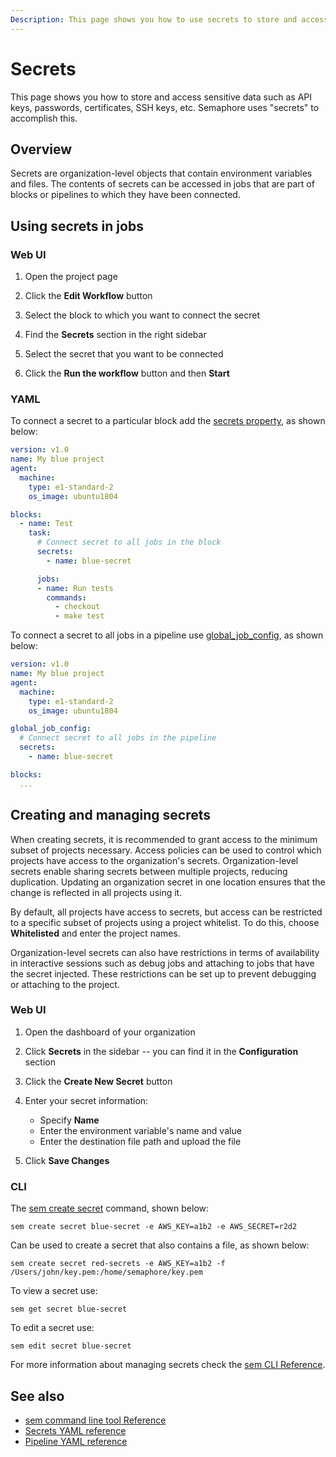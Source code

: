 ```yaml
---
Description: This page shows you how to use secrets to store and access sensitive data such as API keys, passwords, certificates, SSH keys, or other sensitive data.
---
```


# Secrets

This page shows you how to store and access sensitive data such as API keys,
passwords, certificates, SSH keys, etc. Semaphore uses "secrets" to accomplish this.

## Overview

Secrets are organization-level objects that contain environment
variables and files. The contents of secrets can be accessed in jobs that are part of
blocks or pipelines to which they have been connected.

## Using secrets in jobs

### Web UI

1. Open the project page

2. Click the **Edit Workflow** button

3. Select the block to which you want to connect the secret

4. Find the **Secrets** section in the right sidebar

5. Select the secret that you want to be connected

6. Click the **Run the workflow** button and then **Start**

### YAML

To connect a secret to a particular block add the [secrets property](https://docs.semaphoreci.com/reference/pipeline-yaml-reference/#secrets), as shown below:

```yaml
version: v1.0
name: My blue project
agent:
  machine:
    type: e1-standard-2
    os_image: ubuntu1804

blocks:
  - name: Test
    task:
      # Connect secret to all jobs in the block
      secrets:
        - name: blue-secret

      jobs:
      - name: Run tests
        commands:
          - checkout
          - make test
```

To connect a secret to all jobs in a pipeline use
[global_job_config](https://docs.semaphoreci.com/reference/pipeline-yaml-reference/#global_job_config), as shown below:

```yaml
version: v1.0
name: My blue project
agent:
  machine:
    type: e1-standard-2
    os_image: ubuntu1804

global_job_config:
  # Connect secret to all jobs in the pipeline
  secrets:
    - name: blue-secret

blocks:
  ...
```

## Creating and managing secrets

When creating secrets, it is recommended to grant access to the minimum subset of projects necessary. 
Access policies can be used to control which projects have access to the organization's secrets. 
Organization-level secrets enable sharing secrets between multiple projects, reducing duplication. 
Updating an organization secret in one location ensures that the change is reflected in all projects using it.

By default, all projects have access to secrets, but access can be restricted to a specific subset of projects using a project whitelist. To do this, choose **Whitelisted** and enter the project names.

Organization-level secrets can also have restrictions in terms of availability in interactive sessions such as debug jobs and attaching to jobs that have the secret injected. These restrictions can be set up to prevent debugging or attaching to the project.


### Web UI

1. Open the dashboard of your organization

2. Click **Secrets** in the sidebar -- you can find it in the **Configuration** section

3. Click the **Create New Secret** button

4. Enter your secret information:
   * Specify **Name**
   * Enter the environment variable's name and value
   * Enter the destination file path and upload the file

5. Click **Save Changes**

### CLI

The [sem create
secret](https://docs.semaphoreci.com/reference/sem-command-line-tool/#sem-create)
command, shown below:

```
sem create secret blue-secret -e AWS_KEY=a1b2 -e AWS_SECRET=r2d2
```

Can be used to create a secret that also contains a file, as shown below:

```
sem create secret red-secrets -e AWS_KEY=a1b2 -f /Users/john/key.pem:/home/semaphore/key.pem
```

To view a secret use:

```
sem get secret blue-secret
```

To edit a secret use:

```
sem edit secret blue-secret
```

For more information about managing secrets check the [sem CLI Reference](https://docs.semaphoreci.com/reference/sem-command-line-tool/).


## See also

- [sem command line tool Reference](https://docs.semaphoreci.com/reference/sem-command-line-tool/)
- [Secrets YAML reference](https://docs.semaphoreci.com/reference/pipeline-yaml-reference/)
- [Pipeline YAML reference](https://docs.semaphoreci.com/reference/projects-yaml-reference/)
